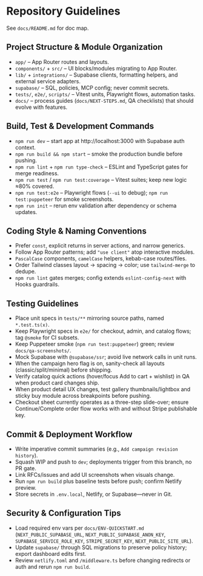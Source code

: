# Repository Guidelines

See `docs/README.md` for doc map.

## Project Structure & Module Organization
- `app/` – App Router routes and layouts.
- `components/` + `src/` – UI blocks/modules migrating to App Router.
- `lib/` + `integrations/` – Supabase clients, formatting helpers, and external service adapters.
- `supabase/` – SQL, policies, MCP config; never commit secrets.
- `tests/`, `e2e/`, `scripts/` – Vitest units, Playwright flows, automation tasks.
- `docs/` – process guides (`docs/NEXT-STEPS.md`, QA checklists) that should evolve with features.

## Build, Test & Development Commands
- `npm run dev` – start app at http://localhost:3000 with Supabase auth context.
- `npm run build && npm start` – smoke the production bundle before pushing.
- `npm run lint` + `npm run type-check` – ESLint and TypeScript gates for merge readiness.
- `npm run test` / `npm run test:coverage` – Vitest suites; keep new logic ≈80% covered.
- `npm run test:e2e` – Playwright flows (`--ui` to debug); `npm run test:puppeteer` for smoke screenshots.
- `npm run init` – rerun env validation after dependency or schema updates.

## Coding Style & Naming Conventions
- Prefer `const`, explicit returns in server actions, and narrow generics.
- Follow App Router patterns; add `"use client"` atop interactive modules.
- `PascalCase` components, `camelCase` helpers, kebab-case routes/files.
- Order Tailwind classes layout → spacing → color; use `tailwind-merge` to dedupe.
- `npm run lint` gates merges; config extends `eslint-config-next` with Hooks guardrails.

## Testing Guidelines
- Place unit specs in `tests/**` mirroring source paths, named `*.test.ts(x)`.
- Keep Playwright specs in `e2e/` for checkout, admin, and catalog flows; tag `@smoke` for CI subsets.
- Keep Puppeteer smoke (`npm run test:puppeteer`) green; review `docs/qa-screenshots/`.
- Mock Supabase with `@supabase/ssr`; avoid live network calls in unit runs.
- When the campaign hero flag is on, sanity-check all layouts (classic/split/minimal) before shipping.
- Verify catalog quick actions (hover/focus Add to cart + wishlist) in QA when product card changes ship.
- When product detail UX changes, test gallery thumbnails/lightbox and sticky buy module across breakpoints before pushing.
- Checkout sheet currently operates as a three-step slide-over; ensure Continue/Complete order flow works with and without Stripe publishable key.

## Commit & Deployment Workflow
- Write imperative commit summaries (e.g., `Add campaign revision history`).
- Squash WIP and push to `dev`; deployments trigger from this branch, no PR gate.
- Link RFCs/issues and add UI screenshots when visuals change.
- Run `npm run build` plus baseline tests before push; confirm Netlify preview.
- Store secrets in `.env.local`, Netlify, or Supabase—never in Git.

## Security & Configuration Tips
- Load required env vars per `docs/ENV-QUICKSTART.md` (`NEXT_PUBLIC_SUPABASE_URL`, `NEXT_PUBLIC_SUPABASE_ANON_KEY`, `SUPABASE_SERVICE_ROLE_KEY`, `STRIPE_SECRET_KEY`, `NEXT_PUBLIC_SITE_URL`).
- Update `supabase/` through SQL migrations to preserve policy history; export dashboard edits first.
- Review `netlify.toml` and `/middleware.ts` before changing redirects or auth and rerun `npm run build`.
